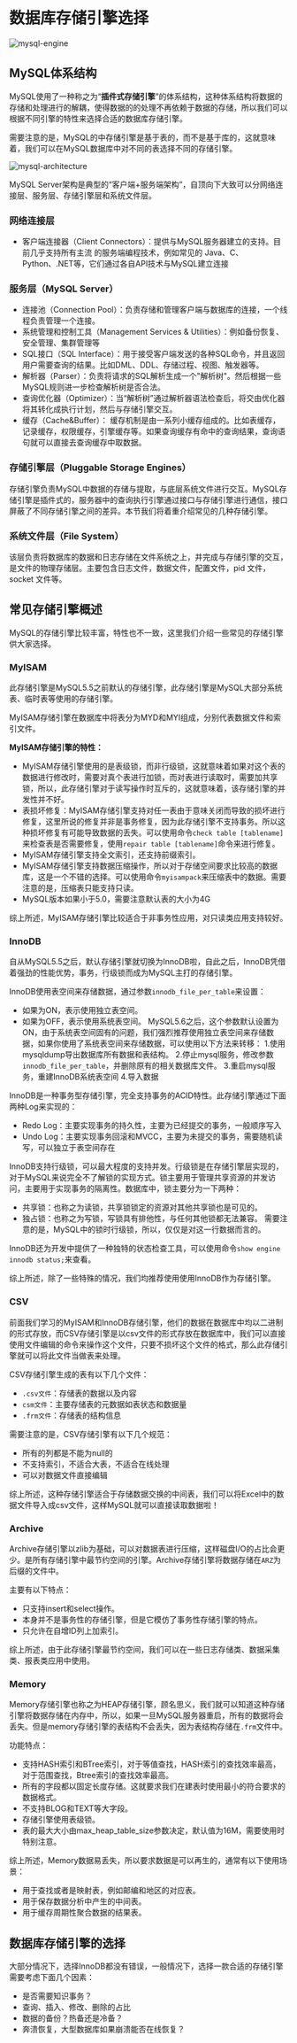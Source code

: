 # 数据库存储引擎选择

![mysql-engine](https://tva1.sinaimg.cn/large/008i3skNgy1grrexlqqpbj308h04l0sl.jpg)

## MySQL体系结构

MySQL使用了一种称之为“**插件式存储引擎**”的体系结构，这种体系结构将数据的存储和处理进行的解耦，使得数据的的处理不再依赖于数据的存储，所以我们可以根据不同引擎的特性来选择合适的数据库存储引擎。

需要注意的是，MySQL的中存储引擎是基于表的，而不是基于库的，这就意味着，我们可以在MySQL数据库中对不同的表选择不同的存储引擎。

![mysql-architecture](https://tva1.sinaimg.cn/large/008i3skNgy1grrfejpi3yj30kc0ghdgv.jpg)

MySQL Server架构是典型的“客户端+服务端架构”，自顶向下大致可以分网络连接层、服务层、存储引擎层和系统文件层。

### 网络连接层
* 客户端连接器（Client Connectors）：提供与MySQL服务器建立的支持。目前几乎支持所有主流 的服务端编程技术，例如常见的 Java、C、Python、.NET等，它们通过各自API技术与MySQL建立连接

### 服务层（MySQL Server）
* 连接池（Connection Pool）：负责存储和管理客户端与数据库的连接，一个线程负责管理一个连接。
* 系统管理和控制工具（Management Services & Utilities）：例如备份恢复、安全管理、集群管理等
* SQL接口（SQL Interface）：用于接受客户端发送的各种SQL命令，并且返回用户需要查询的结果。比如DML、DDL、存储过程、视图、触发器等。
* 解析器（Parser）：负责将请求的SQL解析生成一个"解析树"。然后根据一些MySQL规则进一步检查解析树是否合法。
* 查询优化器（Optimizer）：当“解析树”通过解析器语法检查后，将交由优化器将其转化成执行计划，然后与存储引擎交互。
* 缓存（Cache&Buffer）： 缓存机制是由一系列小缓存组成的。比如表缓存，记录缓存，权限缓存，引擎缓存等。如果查询缓存有命中的查询结果，查询语句就可以直接去查询缓存中取数据。

### 存储引擎层（Pluggable Storage Engines）
存储引擎负责MySQL中数据的存储与提取，与底层系统文件进行交互。MySQL存储引擎是插件式的，服务器中的查询执行引擎通过接口与存储引擎进行通信，接口屏蔽了不同存储引擎之间的差异。本节我们将着重介绍常见的几种存储引擎。

### 系统文件层（File System）
该层负责将数据库的数据和日志存储在文件系统之上，并完成与存储引擎的交互，是文件的物理存储层。主要包含日志文件，数据文件，配置文件，pid 文件，socket 文件等。

## 常见存储引擎概述
MySQL的存储引擎比较丰富，特性也不一致，这里我们介绍一些常见的存储引擎供大家选择。

### MyISAM

此存储引擎是MySQL5.5之前默认的存储引擎，此存储引擎是MySQL大部分系统表、临时表等使用的存储引擎。

MyISAM存储引擎在数据库中将表分为MYD和MYI组成，分别代表数据文件和索引文件。

**MyISAM存储引擎的特性：**
* MyISAM存储引擎使用的是表级锁，而非行级锁，这就意味着如果对这个表的数据进行修改时，需要对真个表进行加锁，而对表进行读取时，需要加共享锁，所以，此存储引擎对于读写操作时互斥的，这就意味着，该存储引擎的并发性并不好。
* 表损坏修复：MyISAM存储引擎支持对任一表由于意味关闭而导致的损坏进行修复，这里所说的修复并非是事务修复，因为此存储引擎不支持事务。所以这种损坏修复有可能导致数据的丢失。可以使用命令`check table [tablename]`来检查表是否需要修复，使用`repair table [tablename]`命令来进行修复。
* MyISAM存储引擎支持全文索引，还支持前缀索引。
* MyISAM存储引擎支持数据压缩操作，所以对于存储空间要求比较高的数据库，这是一个不错的选择。可以使用命令`myisampack`来压缩表中的数据。需要注意的是，压缩表只能支持只读。
* MySQL版本如果小于5.0，需要注意默认表的大小为4G

综上所述，MyISAM存储引擎比较适合于非事务性应用，对只读类应用支持较好。

### InnoDB

自从MySQL5.5之后，默认存储引擎就切换为InnoDB啦，自此之后，InnoDB凭借着强劲的性能优势，事务，行级锁而成为MySQL主打的存储引擎。

InnoDB使用表空间来存储数据，通过参数`innodb_file_per_table`来设置：
* 如果为ON，表示使用独立表空间。
* 如果为OFF，表示使用系统表空间。
MySQL5.6之后，这个参数默认设置为ON，由于系统表空间固有的问题，我们强烈推荐使用独立表空间来存储数据，如果你使用了系统表空间来存储数据，可以使用以下方法来转移：
1.使用mysqldump导出数据库所有数据和表结构。
2.停止mysql服务，修改参数`innodb_file_per_table`，并删除原有的相关数据库文件。
3.重启mysql服务，重建InnoDB系统表空间
4.导入数据

InnoDB是一种事务型存储引擎，完全支持事务的ACID特性。此存储引擎通过下面两种Log来实现的：
* Redo Log：主要实现事务的持久性，主要为已经提交的事务，一般顺序写入
* Undo Log：主要实现事务回滚和MVCC，主要为未提交的事务，需要随机读写，可以独立于表空间存在

InnoDB支持行级锁，可以最大程度的支持并发。行级锁是在存储引擎层实现的，对于MySQL来说完全不了解锁的实现方式。锁主要用于管理共享资源的并发访问，主要用于实现事务的隔离性。数据库中，锁主要分为一下两种：
* 共享锁：也称之为读锁，共享锁锁定的资源对其他共享锁也是可见的。
* 独占锁：也称之为写锁，写锁具有排他性，与任何其他锁都无法兼容。
需要注意的是，MySQL中的锁时行级锁，所以，仅仅是对这一行数据而言的。

InnoDB还为开发中提供了一种独特的状态检查工具，可以使用命令`show engine innodb status;`来查看。

综上所述，除了一些特殊的情况，我们均推荐使用使用InnoDB作为存储引擎。

### CSV

前面我们学习的MyISAM和InnoDB存储引擎，他们的数据在数据库中均以二进制的形式存放，而CSV存储引擎是以csv文件的形式存放在数据库中，我们可以直接使用文件编辑的命令来操作这个文件，只要不损坏这个文件的格式，那么此存储引擎就可以将此文件当做表来处理。

CSV存储引擎生成的表有以下几个文件：
* `.csv文件`：存储表的数据以及内容
* `csm文件`：主要存储表的元数据如表状态和数据量
* `.frm文件`：存储表的结构信息

需要注意的是，CSV存储引擎有以下几个规范：
* 所有的列都是不能为null的
* 不支持索引，不适合大表，不适合在线处理
* 可以对数据文件直接编辑

综上所述，这种存储引擎适合于存储数据交换的中间表，我们可以将Excel中的数据文件导入成csv文件，这样MySQL就可以直接读取数据啦！

### Archive

Archive存储引擎以zlib为基础，可以对数据表进行压缩，这样磁盘I/O的占比会更少。是所有存储引擎中最节约空间的引擎。Archive存储引擎将数据存储在`ARZ`为后缀的文件中。

主要有以下特点：
* 只支持insert和select操作。
* 本身并不是事务性的存储引擎，但是它模仿了事务性存储引擎的特点。
* 只允许在自增ID列上加索引。

综上所述，由于此存储引擎最节约空间，我们可以在一些日志存储类、数据采集类、报表类应用中使用。

### Memory

Memory存储引擎也称之为HEAP存储引擎，顾名思义，我们就可以知道这种存储引擎将数据存储在内存中，所以，如果一旦MySQL服务器重启，所有的数据将会丢失。但是memory存储引擎的表结构不会丢失，因为表结构存储在`.frm`文件中。

功能特点：
* 支持HASH索引和BTree索引，对于等值查找，HASH索引的查找效率最高，对于范围查找，Btree索引的查找效率最高。
* 所有的字段都以固定长度存储。这就要求我们在建表时使用最小的符合要求的数据格式。
* 不支持BLOG和TEXT等大字段。
* 存储引擎使用表级锁。
* 表的最大大小由max_heap_table_size参数决定，默认值为16M，需要使用时特别注意。

综上所述，Memory数据易丢失，所以要求数据是可以再生的，通常有以下使用场景：
* 用于查找或者是映射表，例如邮编和地区的对应表。
* 用于保存数据分析中产生的中间表。
* 用于缓存周期性聚合数据的结果表。

## 数据库存储引擎的选择

大部分情况下，选择InnoDB都没有错误，一般情况下，选择一款合适的存储引擎需要考虑下面几个因素：
* 是否需要知识事务？
* 查询、插入、修改、删除的占比
* 数据的备份？热备还是冷备？
* 奔溃恢复，大型数据库如果崩溃能否在线恢复？

